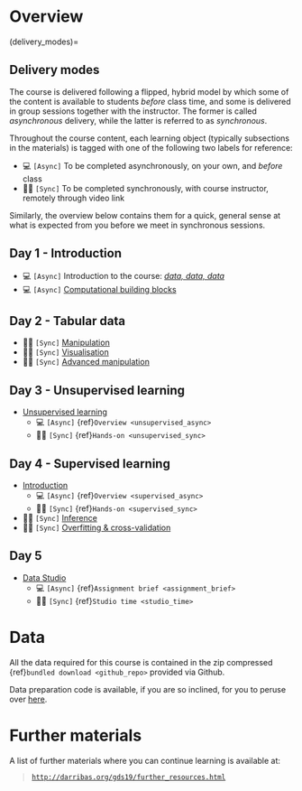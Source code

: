 # Overview

(delivery_modes)=
## Delivery modes

The course is delivered following a flipped, hybrid model by which some of the content is available to students *before* class time, and some is delivered in group sessions together with the instructor. The former is called *asynchronous* delivery, while the latter is referred to as *synchronous*.

Throughout the course content, each learning object (typically subsections in the materials) is tagged with one of the following two labels for reference:

- 💻 `[Async]` To be completed asynchronously, on your own, and *before* class
- 👨‍🏫 `[Sync]` To be completed synchronously, with course instructor, remotely through video link

Similarly, the overview below contains them for a quick, general sense at what is expected from you before we meet in synchronous sessions.

## Day 1 - Introduction

- 💻 `[Async]` Introduction to the course: [*data, data, data*](notebooks/01-Introduction)
- 💻 `[Async]` [Computational building blocks](notebooks/02-Computational_building_blocks)

## Day 2 - Tabular data

- 👨‍🏫 `[Sync]` [Manipulation](notebooks/03-Tabular_data)
- 👨‍🏫 `[Sync]` [Visualisation](notebooks/04-Tabular_data_viz)
- 👨‍🏫 `[Sync]` [Advanced manipulation](notebooks/05-Tabular_advanced)

## Day 3 - Unsupervised learning

- [Unsupervised learning](notebooks/06-Unsupervised_learning)
    - 💻 `[Async]` {ref}`Overview <unsupervised_async>`
    - 👨‍🏫 `[Sync]` {ref}`Hands-on <unsupervised_sync>`

## Day 4 - Supervised learning

- [Introduction](notebooks/07-Supervised_learning)
    - 💻 `[Async]` {ref}`Overview <supervised_async>`
    - 👨‍🏫 `[Sync]` {ref}`Hands-on <supervised_sync>`
- 👨‍🏫 `[Sync]` [Inference](notebooks/08-Inference)
- 👨‍🏫 `[Sync]` [Overfitting & cross-validation](notebooks/09-Overfitting_cv)

## Day 5

- [Data Studio](notebooks/10-Data_studio)
    - 💻 `[Async]` {ref}`Assignment brief <assignment_brief>`
    - 👨‍🏫 `[Sync]` {ref}`Studio time <studio_time>` 

# Data

All the data required for this course is contained in the zip compressed {ref}`bundled download <github_repo>` provided via Github.

Data preparation code is available, if you are so inclined, for you to peruse over [here](data/data_prep).

# Further materials

A list of further materials where you can continue learning is available at:

> [`http://darribas.org/gds19/further_resources.html`](http://darribas.org/gds19/further_resources.html)

